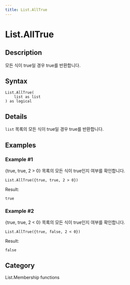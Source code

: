 ```yaml
---
title: List.AllTrue
---
```


# List.AllTrue


## Description

모든 식이 true일 경우 true를 반환합니다.


## Syntax

```powerquery
List.AllTrue(
    list as list
) as logical
```


## Details

<code>list</code> 목록의 모든 식이 true일 경우 true를 반환합니다.


## Examples

### Example #1 
\{true, true, 2 &gt; 0} 목록의 모든 식이 true인지 여부를 확인합니다.
```powerquery
List.AllTrue({true, true, 2 > 0})
```

Result: 
```powerquery
true
```


### Example #2 
\{true, true, 2 &lt; 0} 목록의 모든 식이 true인지 여부를 확인합니다.
```powerquery
List.AllTrue({true, false, 2 < 0})
```

Result: 
```powerquery
false
```




## Category
List.Membership functions
